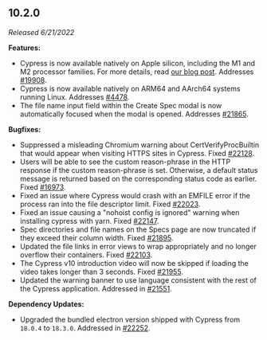 ## 10.2.0

_Released 6/21/2022_

**Features:**

- Cypress is now available natively on Apple silicon, including the M1 and M2
  processor families. For more details, read
  [our blog post](https://www.cypress.io/blog/2022/06/21/cypress-10-2-0-run-tests-up-to-2x-faster-on-apple-silicon-m1/).
  Addresses [#19908](https://github.com/cypress-io/cypress/issues/19908).
- Cypress is now available natively on ARM64 and AArch64 systems running Linux.
  Addresses [#4478](https://github.com/cypress-io/cypress/issues/4478).
- The file name input field within the Create Spec modal is now automatically
  focused when the modal is opened. Addresses
  [#21865](https://github.com/cypress-io/cypress/issues/21865).

**Bugfixes:**

- Suppressed a misleading Chromium warning about CertVerifyProcBuiltin that
  would appear when visiting HTTPS sites in Cypress. Fixed
  [#22128](https://github.com/cypress-io/cypress/discussions/22128).
- Users will be able to see the custom reason-phrase in the HTTP response if the
  custom reason-phrase is set. Otherwise, a default status message is returned
  based on the corresponding status code as earlier. Fixed
  [#16973](https://github.com/cypress-io/cypress/issues/16973).
- Fixed an issue where Cypress would crash with an EMFILE error if the process
  ran into the file descriptor limit. Fixed
  [#22023](https://github.com/cypress-io/cypress/issues/22023).
- Fixed an issue causing a "nohoist config is ignored" warning when installing
  cypress with yarn. Fixed
  [#22147](https://github.com/cypress-io/cypress/issues/22147).
- Spec directories and file names on the Specs page are now truncated if they
  exceed their column width. Fixed
  [#21895](https://github.com/cypress-io/cypress/issues/21895).
- Updated the file links in error views to wrap appropriately and no longer
  overflow their containers. Fixed
  [#22103](https://github.com/cypress-io/cypress/issues/22103).
- The Cypress v10 introduction video will now be skipped if loading the video
  takes longer than 3 seconds. Fixed
  [#21955](https://github.com/cypress-io/cypress/issues/21955).
- Updated the warning banner to use language consistent with the rest of the
  Cypress application. Addressed in
  [#21551](https://github.com/cypress-io/cypress/pull/21551).

**Dependency Updates:**

- Upgraded the bundled electron version shipped with Cypress from `18.0.4` to
  `18.3.0`. Addressed in
  [#22252](https://github.com/cypress-io/cypress/pull/22252).
